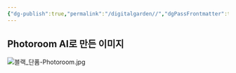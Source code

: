 ```yaml
---
{"dg-publish":true,"permalink":"/digitalgarden//","dgPassFrontmatter":true}
---
```


## Photoroom AI로 만든 이미지

![블랙_단품-Photoroom.jpg](/img/user/files/%EB%B8%94%EB%9E%99_%EB%8B%A8%ED%92%88-Photoroom.jpg)